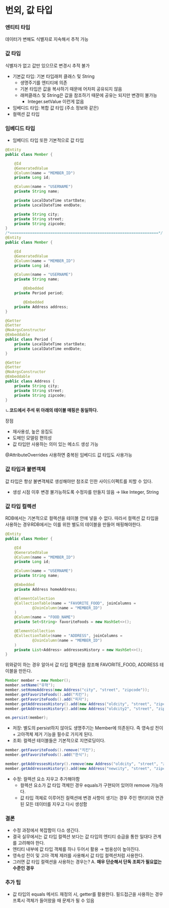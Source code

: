 # 번외, 값 타입

### 엔티티 타입

데이터가 변해도 식별자로 지속해서 추적 가능

### 값 타입

식별자가 없고 값만 있으므로 변경시 추적 불가

- 기본값 타입: 기본 타입래퍼 클래스 및 String
  - 생명주기를 엔티티에 의존
  - 기본 타입은 값을 복사하기 때문에 어차피 공유되지 않음
  - 래퍼클래스 및 String은 값을 참조하기 때문에 공유는 되지만 변경이 불가능
    - Integer.setValue 이런게 없음
- 임베디드 타입: 복합 값 타입 (주소 정보와 같은)
- 컬렉션 값 타입

### 임베디드 타입

- 임베디드 타입 또한 기본적으로 값 타입

```java
@Entity
public class Member {

    @Id
    @GeneratedValue
    @Column(name = "MEMBER_ID")
    private Long id;

    @Column(name = "USERNAME")
    private String name;

    private LocalDateTime startDate;
    private LocalDateTime endDate;

    private String city;
    private String street;
    private String zipcode;
}
/*==================================================================*/
@Entity
public class Member {

    @Id
    @GeneratedValue
    @Column(name = "MEMBER_ID")
    private Long id;

    @Column(name = "USERNAME")
    private String name;

		@Embedded
    private Period period;

		@Embedded
    private Address address;
}

@Getter
@Setter
@NoArgsConstructor
@Embeddable
public class Period {
    private LocalDateTime startDate;
    private LocalDateTime endDate;
}

@Getter
@Setter
@NoArgsConstructor
@Embeddable
public class Address {
    private String city;
    private String street;
    private String zipcode;
}
```

ㄴ**코드에서 주석 위 아래의 테이블 매핑은 동일하다.**

장점

- 재사용성, 높은 응집도
- 도메인 모델링 편의성
- 값 타입만 사용하는 의미 있는 메소드 생성 가능

@AttributeOverrides 사용하면 중복된 임베디드 값 타입도 사용가능

### 값 타입과 불변객체

값 타입은 항상 불변객체로 생성해야만 참조로 인한 사이드이펙트를 피할 수 있다.

- 생성 시점 이후 변경 불가능하도록 수정자를 만들지 않음 → like Integer, String

### 값 타입 컬렉션

RDB에서는 기본적으로 컬렉션을 테이블 안에 넣을 수 없다. 따라서 컬렉션 값 타입을 사용하는 경우RDB에서는 이를 위한 별도의 테이블을 만들어 매핑해야한다.

```java
@Entity
public class Member {

    @Id
    @GeneratedValue
    @Column(name = "MEMBER_ID")
    private Long id;

    @Column(name = "USERNAME")
    private String name;

    @Embedded
    private Address homeAddress;

    @ElementCollection
    @CollectionTable(name = "FAVORITE_FOOD", joinColumns =
            @JoinColumn(name = "MEMBER_ID")
    )
    @Column(name = "FOOD_NAME")
    private Set<String> favoriteFoods = new HashSet<>();

    @ElementCollection
    @CollectionTable(name = "ADDRESS", joinColumns =
            @JoinColumn(name = "MEMBER_ID")
    )
    private List<Address> addressesHistory = new HashSet<>();
}
```

위와같이 하는 경우 알아서 값 타입 컬렉션을 참조해 FAVORITE_FOOD, ADDRESS 테이블을 만든다.

```java
Member member = new Member();
member.setName("유혁");
member.setHomeAddress(new Address("city", "street", "zipcode"));
member.getFavoriteFoods().add("치킨");
member.getFavoriteFoods().add("피자");
member.getAddressesHistory().add(new Address("oldcity", "street", "zipcode"));
member.getAddressesHistory().add(new Address("oldcity2", "street", "zipcode"));

em.persist(member);
```

- 저장: 별도의 persist하지 않아도 생명주기는 Member에 의존된다. 즉 영속성 전이 + 고아객체 제거 기능을 필수로 가지게 된다.
- 조회: 컬렉션 테이블들은 기본적으로 지연로딩이다.

```java
member.getFavoriteFoods().remove("치킨");
member.getFavoriteFoods().add("한식");

member.getAddressesHistory().remove(new Address("oldcity", "street", "zipcode"));
member.getAddressesHistory().add(new Address("newcity", "street", "zipcode"));
```

- 수정: 컬렉션 요소 지우고 추가해야함
  - 컬렉션 요소가 값 타입 객체인 경우 equals가 구현되어 있어야 remove 가능하다.
  - 값 타입 객체로 이루어진 컬렉션에 변경 사항이 생기는 경우 주인 엔티티와 연관된 모든 데이터를 지우고 다시 생성함

### 결론

- 수정 과정에서 복잡함이 다소 생긴다.
- 결국 실무에서는 값 타입 컬렉션 보다는 값 타입의 엔티티 승급을 통한 일대다 관계를 고려해야 한다.
- 엔티티 내부에 값 타입 객체를 하나 두어서 활용 → 범용성이 높아진다.
- 영속성 전이 및 고아 객체 제러를 사용해서 값 타입 컬렉션처럼 사용한다.
- 그러면 값 타입 컬렉션을 사용하는 경우는? A. **매우 단순해서 단독 조회가 필요없는 수준인 경우**

### 추가 팁

- 값 타입의 equals 메서드 재정의 시, getter를 활용한다. 필드접근을 사용하는 경우 프록시 객체가 들어왔을 때 문제가 될 수 있음

